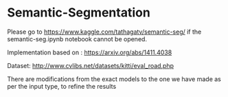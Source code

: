 # Semantic-Segmentation

Please go to https://www.kaggle.com/tathagatv/semantic-seg/ if the semantic-seg.ipynb notebook cannot be opened.

Implementation based on : https://arxiv.org/abs/1411.4038

Dataset: http://www.cvlibs.net/datasets/kitti/eval_road.php

There are modifications from the exact models to the one we have made as per the input type, to refine the results
